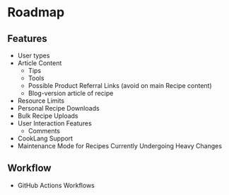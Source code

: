 # Roadmap

## Features
- User types
- Article Content
  - Tips
  - Tools
  - Possible Product Referral Links (avoid on main Recipe content)
  - Blog-version article of recipe
- Resource Limits
- Personal Recipe Downloads
- Bulk Recipe Uploads
- User Interaction Features
  - Comments
- CookLang Support
- Maintenance Mode for Recipes Currently Undergoing Heavy Changes

## Workflow
- GitHub Actions Workflows
